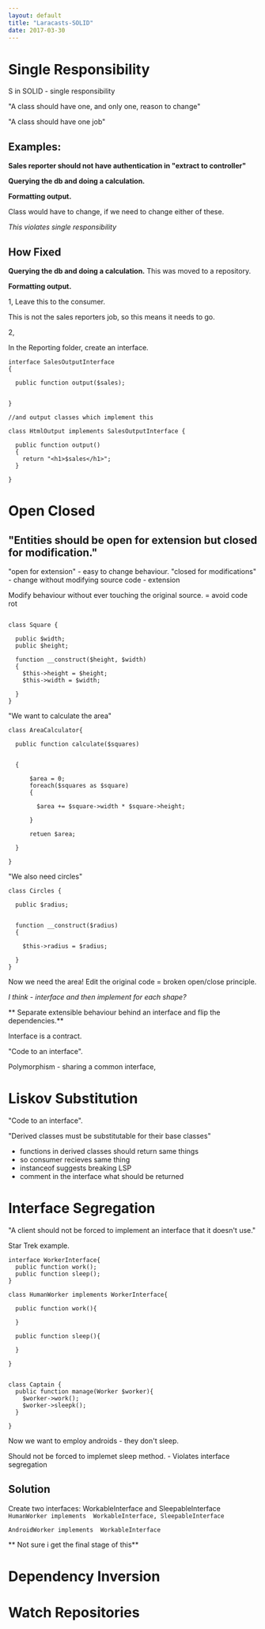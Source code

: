 ```yaml
---
layout: default
title: "Laracasts-SOLID"
date: 2017-03-30
---
```


# Single Responsibility
S in SOLID - single responsibility

"A class should have one, and only one, reason to change"

"A class should have one job"

## Examples:
**Sales reporter should not have authentication in "extract to controller"**

**Querying the db and doing a calculation.**

**Formatting output.**

Class would have to change, if we need to change either of these.

*This violates single responsibility*

## How Fixed

**Querying the db and doing a calculation.**
This was moved to a repository.

**Formatting output.**

1, Leave this to the consumer.

This is not the sales reporters job, so this means it needs to go.

2,

In the Reporting folder, create an interface.

```
interface SalesOutputInterface
{

  public function output($sales);
  

}

//and output classes which implement this

class HtmlOutput implements SalesOutputInterface {

  public function output()
  {
    return "<h1>$sales</h1>";
  }

}

```

# Open Closed

## "Entities should be open for extension but closed for modification."

"open for extension" - easy to change behaviour.
"closed for modifications" - change without modifying source code - extension

Modify behaviour without ever touching the original source.
= avoid code rot

```

class Square {

  public $width;
  public $height;
  
  function __construct($height, $width)
  {
    $this->height = $height;
    $this->width = $width;
    
  }
}

```
"We want to calculate the area"

```
class AreaCalculator{

  public function calculate($squares)
  
  
  {
  
      $area = 0;
      foreach($squares as $square)
      {
      
        $area += $square->width * $square->height;
      
      }
      
      retuen $area;
  
  }

}

```

"We also need circles"

```
class Circles {

  public $radius;
  
  
  function __construct($radius)
  {
  
    $this->radius = $radius;  
    
  }
}
```

Now we need the area!
Edit the original code = broken open/close principle.

*I think - interface and then implement for each shape?*


** Separate extensible behaviour behind an interface and flip the dependencies.**

Interface is a contract.

"Code to an interface".

Polymorphism - sharing a common interface,

# Liskov Substitution

"Code to an interface".


"Derived classes must be substitutable for their base classes"


- functions in derived classes should return same things
- so consumer recieves same thing
- instanceof suggests breaking LSP
- comment in the interface what should be returned


# Interface Segregation


"A client should not be forced to implement an interface that it doesn't use."

Star Trek example.

```
interface WorkerInterface{
  public function work();
  public function sleep();
}

class HumanWorker implements WorkerInterface{

  public function work(){
  
  }
  
  public function sleep(){
  
  }

}


class Captain {
  public function manage(Worker $worker){
    $worker->work();
    $worker->sleepk();
  }
  
}

```
Now we want to employ androids - they don't sleep.

Should not be forced to implemet sleep method. - Violates interface segregation

## Solution
Create two interfaces: WorkableInterface and SleepableInterface
``` HumanWorker implements  WorkableInterface, SleepableInterface ```

``` AndroidWorker implements  WorkableInterface ```

** Not sure i get the final stage of this**


# Dependency Inversion





# Watch Repositories




